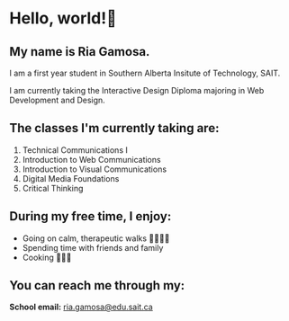 # Hello, world!👋

## My name is **Ria Gamosa**. 

I am a first year student in Southern Alberta Insitute of Technology, SAIT.

I am currently taking the Interactive Design Diploma majoring in Web Development and Design.

## The classes I'm currently taking are:
1. Technical Communications I
2. Introduction to Web Communications
3. Introduction to Visual Communications
4. Digital Media Foundations
5. Critical Thinking

## During my free time, I enjoy:
- Going on calm, therapeutic walks 🚶🏻‍♀️‍➡️
- Spending time with friends and family 
- Cooking 👩🏻‍🍳

## You can reach me through my:

**School email:** ria.gamosa@edu.sait.ca













